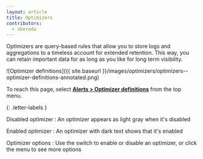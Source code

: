 ```yaml
---
layout: article
title: Optimizers
contributors:
  - sboroda
---
```


Optimizers are query-based rules that allow you to store logs and aggregations to a timeless account for extended retention. This way, you can retain important data for as long as you like for long term visibility. 

![Optimizer definitions]({{ site.baseurl }}/images/optimizers/optimizers--optimizer-definitions-annotated.png)

To reach this page, select [**Alerts > Optimizer definitions**](https://app.logz.io/#/dashboard/triggers/optimizer-definitions) from the top menu.

{: .letter-labels }

  Disabled optimizer
  : An optimizer appears as light gray when it's disabled

  Enabled optimizer
  : An optimizer with dark text shows that it's enabled

  Optimizer options
  : Use the switch to enable or disable an optimizer, or click the menu to see more options
